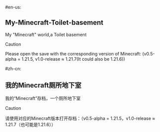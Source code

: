 #en-us:

## My-Minecraft-Toilet-basement
My "Minecraft" world,a Toilet basement

> [!CAUTION]
>Please open the save with the corresponding version of Minecraft: (v0.5-alpha = 1.21.5, v1.0-release ≈ 1.21.7(It could also be 1.21.6))

#zh-cn:
## 我的Minecraft厕所地下室
我的“Minecraft”存档，一个厕所地下室

> [!CAUTION]
> 请使用对应的Minecraft版本打开存档：（v0.5-alpha = 1.21.5，v1.0-release ≈ 1.21.7（也可能是1.21.6））

